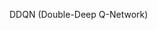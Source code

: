 

<!--
 * @version:
 * @Author:  StevenJokess https://github.com/StevenJokess
 * @Date: 2020-10-17 23:24:08
 * @LastEditors:  StevenJokess https://github.com/StevenJokess
 * @LastEditTime: 2020-10-17 23:26:24
 * @Description:
 * @TODO::
 * @Reference:
-->

DDQN (Double-Deep Q-Network)


[1]: https://github.com/zackchase/mxnet-the-straight-dope/blob/master/chapter17_deep-reinforcement-learning/DQN.ipynb
